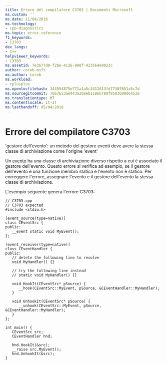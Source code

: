 ```yaml
---
title: Errore del compilatore C3703 | Documenti Microsoft
ms.custom: ''
ms.date: 11/04/2016
ms.technology:
- cpp-diagnostics
ms.topic: error-reference
f1_keywords:
- C3703
dev_langs:
- C++
helpviewer_keywords:
- C3703
ms.assetid: 7e3677d9-f2be-4c26-998f-423564e9023c
author: corob-msft
ms.author: corob
ms.workload:
- cplusplus
ms.openlocfilehash: 344554875e771a1a5c3412613fd77307651a5c7d
ms.sourcegitcommit: 76b7653ae443a2b8eb1186b789f8503609d6453e
ms.translationtype: MT
ms.contentlocale: it-IT
ms.lasthandoff: 05/04/2018
---
```

# <a name="compiler-error-c3703"></a>Errore del compilatore C3703
'gestore dell'evento': un metodo del gestore eventi deve avere la stessa classe di archiviazione come l'origine 'event'  
  
 Un [evento](../../cpp/event-handling.md) ha una classe di archiviazione diverso rispetto a cui è associato il gestore dell'evento. Questo errore si verifica ad esempio, se il gestore dell'evento è una funzione membro statica e l'evento non è statico. Per correggere l'errore, assegnare l'evento e il gestore dell'evento la stessa classe di archiviazione.  
  
 L'esempio seguente genera l'errore C3703:  
  
```  
// C3703.cpp  
// C3703 expected  
#include <stdio.h>  
  
[event_source(type=native)]  
class CEventSrc {  
public:  
   __event static void MyEvent();  
};  
  
[event_receiver(type=native)]  
class CEventHandler {  
public:  
   // delete the following line to resolve  
   void MyHandler() {}  
  
   // try the following line instead  
   // static void MyHandler() {}  
  
   void HookIt(CEventSrc* pSource) {  
      __hook(CEventSrc::MyEvent, pSource, &CEventHandler::MyHandler);  
   }  
  
   void UnhookIt(CEventSrc* pSource) {  
      __unhook(CEventSrc::MyEvent, pSource, &CEventHandler::MyHandler);  
   }  
};  
  
int main() {  
   CEventSrc src;  
   CEventHandler hnd;  
  
   hnd.HookIt(&src);  
   __raise src.MyEvent();  
   hnd.UnhookIt(&src);  
}  
```